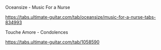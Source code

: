 Oceansize - Music For a Nurse 

https://tabs.ultimate-guitar.com/tab/oceansize/music-for-a-nurse-tabs-834993

Touche Amore - Condolences

https://tabs.ultimate-guitar.com/tab/1058590
